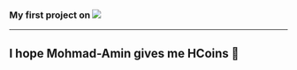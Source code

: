 <h3 align="left" display="flex" align-items="center">
  My first project on 
  <img src="https://img.shields.io/badge/Go-00ADD8?style=for-the-badge&logo=go&logoColor=white" />
</h3>

---

## I hope Mohmad-Amin gives me HCoins 🙏
